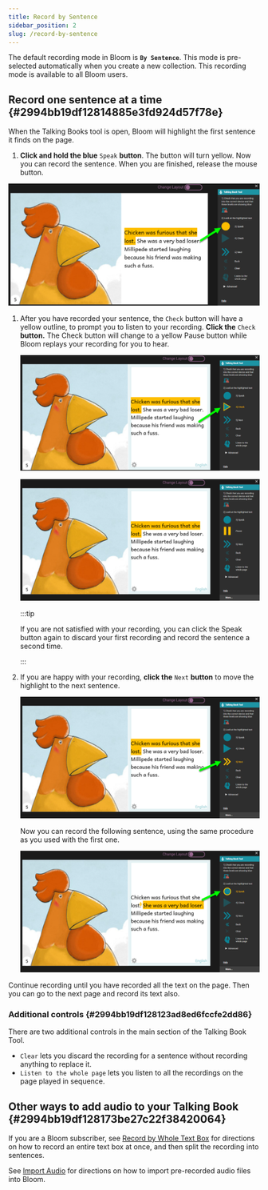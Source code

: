 ```yaml
---
title: Record by Sentence
sidebar_position: 2
slug: /record-by-sentence
---
```




The default recording mode in Bloom is **`By Sentence`**. This mode is pre-selected automatically when you create a new collection. This recording mode is available to all Bloom users.


## Record one sentence at a time {#2994bb19df12814885e3fd924d57f78e}


When the Talking Books tool is open, Bloom will highlight the first sentence it finds on the page. 

1. **Click and hold the blue** `Speak` **button**. The button will turn yellow. Now you can record the sentence. When you are finished, release the mouse button.

![](./record-by-sentence.2994bb19-df12-807c-990c-c3143af07296.png)

1. After you have recorded your sentence, the `Check` button will have a yellow outline, to prompt you to listen to your recording. **Click the** `Check` **button.** The Check button will change to a yellow Pause button while Bloom replays your recording for you to hear.

	![](./record-by-sentence.2994bb19-df12-803d-864f-ce5247ae12e4.png)


	![](./record-by-sentence.2994bb19-df12-8091-aa3b-cf287d140ff8.png)


	:::tip
	
	If you are not satisfied with your recording, you can click the Speak button again to discard your first recording and record the sentence a second time.  
	
	:::
	
	

2. If you are happy with your recording, **click the** `Next` **button** to move the highlight to the next sentence.

	![](./record-by-sentence.2994bb19-df12-80d1-a7c0-d530f01ab589.png)


	Now you can record the following sentence, using the same procedure as you used with the first one. 


	![](./record-by-sentence.2994bb19-df12-809d-b147-d61179e74a7f.png)


Continue recording until you have recorded all the text on the page. Then you can go to the next page and record its text also. 


### Additional controls {#2994bb19df128123ad8ed6fccfe2dd86}


There are two additional controls in the main section of the Talking Book Tool. 

- `Clear` lets you discard the recording for a sentence without recording anything to replace it.
- `Listen to the whole page` lets you listen to all the recordings on the page played in sequence.

## Other ways to add audio to your Talking Book {#2994bb19df128173be27c22f38420064}


If you are a Bloom subscriber, see [Record by Whole Text Box](/record-and-split-audio) for directions on how to record an entire text box at once, and then split the recording into sentences.


See [Import Audio](/import-audio) for directions on how to import pre-recorded audio files into Bloom. 

